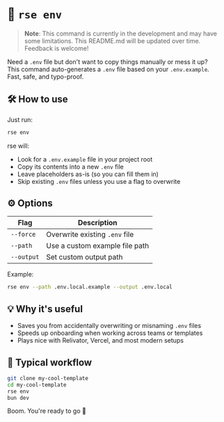 # 🔐 `rse env`

> **Note**: This command is currently in the development and may have some limitations. This README.md will be updated over time. Feedback is welcome!

Need a `.env` file but don't want to copy things manually or mess it up?  
This command auto-generates a `.env` file based on your `.env.example`.  
Fast, safe, and typo-proof.

## 🛠️ How to use

Just run:

```bash
rse env
```

rse will:

- Look for a `.env.example` file in your project root
- Copy its contents into a new `.env` file
- Leave placeholders as-is (so you can fill them in)
- Skip existing `.env` files unless you use a flag to overwrite

## ⚙️ Options

| Flag          | Description                     |
|---------------|---------------------------------|
| `--force`     | Overwrite existing `.env` file  |
| `--path`      | Use a custom example file path  |
| `--output`    | Set custom output path          |

Example:

```bash
rse env --path .env.local.example --output .env.local
```

## 💡 Why it's useful

- Saves you from accidentally overwriting or misnaming `.env` files
- Speeds up onboarding when working across teams or templates
- Plays nice with Relivator, Vercel, and most modern setups

## 🔁 Typical workflow

```bash
git clone my-cool-template
cd my-cool-template
rse env
bun dev
```

Boom. You're ready to go 🚀
